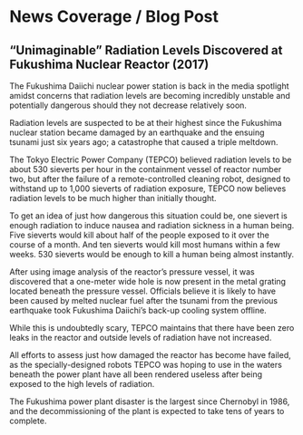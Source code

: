 # News Coverage / Blog Post

## “Unimaginable” Radiation Levels Discovered at Fukushima Nuclear Reactor (2017)

The Fukushima Daiichi nuclear power station is back in the media spotlight amidst concerns
that radiation levels are becoming incredibly unstable and potentially dangerous should they not
decrease relatively soon.

Radiation levels are suspected to be at their highest since the Fukushima nuclear station
became damaged by an earthquake and the ensuing tsunami just six years ago; a catastrophe
that caused a triple meltdown.

The Tokyo Electric Power Company (TEPCO) believed radiation levels to be about 530 sieverts
per hour in the containment vessel of reactor number two, but after the failure of a
remote-controlled cleaning robot, designed to withstand up to 1,000 sieverts of radiation
exposure, TEPCO now believes radiation levels to be much higher than initially thought.

To get an idea of just how dangerous this situation could be, one sievert is enough radiation to
induce nausea and radiation sickness in a human being. Five sieverts would kill about half of
the people exposed to it over the course of a month. And ten sieverts would kill most humans
within a few weeks. 530 sieverts would be enough to kill a human being almost instantly.

After using image analysis of the reactor’s pressure vessel, it was discovered that a one-meter
wide hole is now present in the metal grating located beneath the pressure vessel. Officials
believe it is likely to have been caused by melted nuclear fuel after the tsunami from the
previous earthquake took Fukushima Daiichi’s back-up cooling system offline.

While this is undoubtedly scary, TEPCO maintains that there have been zero leaks in the
reactor and outside levels of radiation have not increased.

All efforts to assess just how damaged the reactor has become have failed, as the
specially-designed robots TEPCO was hoping to use in the waters beneath the power plant
have all been rendered useless after being exposed to the high levels of radiation.

The Fukushima power plant disaster is the largest since Chernobyl in 1986, and the
decommissioning of the plant is expected to take tens of years to complete.
